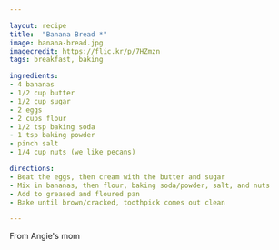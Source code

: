 ```yaml
---

layout: recipe
title:  "Banana Bread *"
image: banana-bread.jpg
imagecredit: https://flic.kr/p/7HZmzn
tags: breakfast, baking

ingredients:
- 4 bananas
- 1/2 cup butter
- 1/2 cup sugar
- 2 eggs
- 2 cups flour
- 1/2 tsp baking soda
- 1 tsp baking powder
- pinch salt
- 1/4 cup nuts (we like pecans)

directions:
- Beat the eggs, then cream with the butter and sugar
- Mix in bananas, then flour, baking soda/powder, salt, and nuts
- Add to greased and floured pan
- Bake until brown/cracked, toothpick comes out clean

---
```


From Angie's mom
